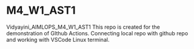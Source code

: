 # M4_W1_AST1
Vidyayini_AIMLOPS_M4_W1_AST1
This repo is created for the demonstration of GIthub Actions.
Connecting local repo with github repo and working with VSCode Linux terminal.
